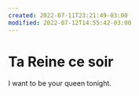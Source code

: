 ```yaml
---
created: 2022-07-11T23:21:49-03:00
modified: 2022-07-12T14:55:42-03:00
---
```


# Ta Reine ce soir

I want to be your queen tonight.
